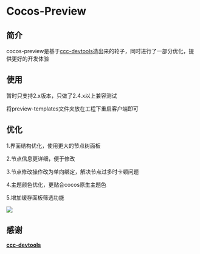 # Cocos-Preview

## 简介

cocos-preview是基于[ccc-devtools](https://github.com/potato47/ccc-devtools)造出来的轮子，同时进行了一部分优化，提供更好的开发体验

## 使用
暂时只支持2.x版本，只做了2.4.x以上兼容测试

将preview-templates文件夹放在工程下重启客户端即可

## 优化

1.界面结构优化，使用更大的节点树面板

2.节点信息更详细，便于修改

3.节点修改操作改为单向绑定，解决节点过多时卡顿问题

4.主题颜色优化，更贴合cocos原生主题色

5.增加缓存面板筛选功能

![](https://cdn.jsdelivr.net/gh/kaxifakl/img-store@master/imgs/Snipaste_2023-06-12_12-41-49_9cepq8_.jpeg)

## 感谢

**[ccc-devtools](https://github.com/potato47/ccc-devtools)**
